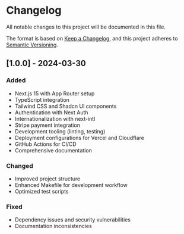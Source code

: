 # Changelog

All notable changes to this project will be documented in this file.

The format is based on [Keep a Changelog](https://keepachangelog.com/en/1.0.0/),
and this project adheres to [Semantic Versioning](https://semver.org/spec/v2.0.0.html).

## [1.0.0] - 2024-03-30

### Added

- Next.js 15 with App Router setup
- TypeScript integration
- Tailwind CSS and Shadcn UI components
- Authentication with Next Auth
- Internationalization with next-intl
- Stripe payment integration
- Development tooling (linting, testing)
- Deployment configurations for Vercel and Cloudflare
- GitHub Actions for CI/CD
- Comprehensive documentation

### Changed

- Improved project structure
- Enhanced Makefile for development workflow
- Optimized test scripts

### Fixed

- Dependency issues and security vulnerabilities
- Documentation inconsistencies 